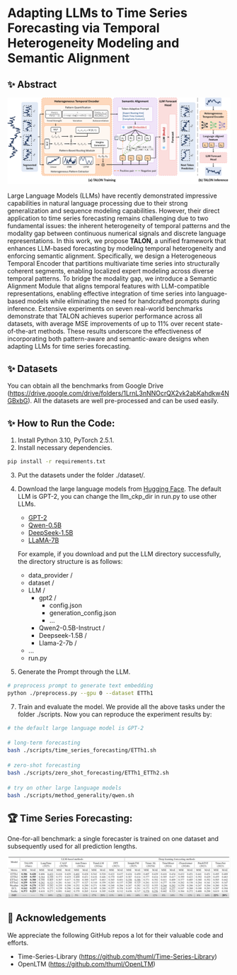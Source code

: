 # Adapting LLMs to Time Series Forecasting via Temporal Heterogeneity Modeling and Semantic Alignment

## :sparkles: Abstract
![model](fig/model.png)

Large Language Models (LLMs) have recently demonstrated impressive capabilities in natural language processing due to their strong generalization and sequence modeling capabilities.
However, their direct application to time series forecasting remains challenging due to two fundamental issues: the inherent heterogeneity of temporal patterns and the modality gap between continuous numerical signals and discrete language representations.
In this work, we propose **TALON**, a unified framework that enhances LLM-based forecasting by modeling temporal heterogeneity and enforcing semantic alignment.
Specifically, we design a Heterogeneous Temporal Encoder that partitions multivariate time series into structurally coherent segments, enabling localized expert modeling across diverse temporal patterns.
To bridge the modality gap, we introduce a Semantic Alignment Module that aligns temporal features with LLM-compatible representations, enabling effective integration of time series into language-based models while eliminating the need for handcrafted prompts during inference.
Extensive experiments on seven real-world benchmarks demonstrate that TALON achieves superior performance across all datasets, with average MSE improvements of up to 11\% over recent state-of-the-art methods.
These results underscore the effectiveness of incorporating both pattern-aware and semantic-aware designs when adapting LLMs for time series forecasting.

## :sparkles: Datasets
You can obtain all the benchmarks from Google Drive (https://drive.google.com/drive/folders/1LrnL3nNNOcrQX2vk2abKahdkw4NGBxbG). All the datasets are well pre-processed and can be used easily.

## :sparkles: How to Run the Code:

1. Install Python 3.10, PyTorch 2.5.1.
2. Install necessary dependencies.
```bash
pip install -r requirements.txt
```
3. Put the datasets under the folder ./dataset/.
4. Download the large language models from [Hugging Face](https://huggingface.co/). The default LLM is GPT-2, you can change the llm_ckp_dir in run.py to use other LLMs.
   - [GPT-2](https://huggingface.co/openai-community/gpt2)
   - [Qwen-0.5B](https://huggingface.co/Qwen/Qwen2.5-0.5B-Instruct)
   - [DeepSeek-1.5B](https://huggingface.co/deepseek-ai/DeepSeek-R1-Distill-Qwen-1.5B)
   - [LLaMA-7B](https://huggingface.co/meta-llama/Llama-2-7b)
   
   For example, if you download and put the LLM directory successfully, the directory structure is as follows:
   - data_provider /
   - dataset /
   - LLM /
     - gpt2 /
         - config.json
         - generation_config.json
         - ...
     - Qwen2-0.5B-Instruct /
     - Deepseek-1.5B /
     - Llama-2-7b /
    - ...
    - run.py
6. Generate the Prompt through the LLM.
```bash
# preprocess prompt to generate text embedding
python ./preprocess.py --gpu 0 --dataset ETTh1
```
7. Train and evaluate the model. We provide all the above tasks under the folder ./scripts. Now you can reproduce the experiment results by:

```bash
# the default large language model is GPT-2

# long-term forecasting
bash ./scripts/time_series_forecasting/ETTh1.sh

# zero-shot forecasting
bash ./scripts/zero_shot_forecasting/ETTh1_ETTh2.sh

# try on other large language models
bash ./scripts/method_generality/qwen.sh
```

## :trophy: Time Series Forecasting:
One-for-all benchmark: a single forecaster is trained on one dataset and subsequently used for all prediction lengths.

![Result](fig/Time_Series_Forecasting.png)


## :sparkling_heart: Acknowledgements

We appreciate the following GitHub repos a lot for their valuable code and efforts.

- Time-Series-Library (https://github.com/thuml/Time-Series-Library)
- OpenLTM (https://github.com/thuml/OpenLTM)
